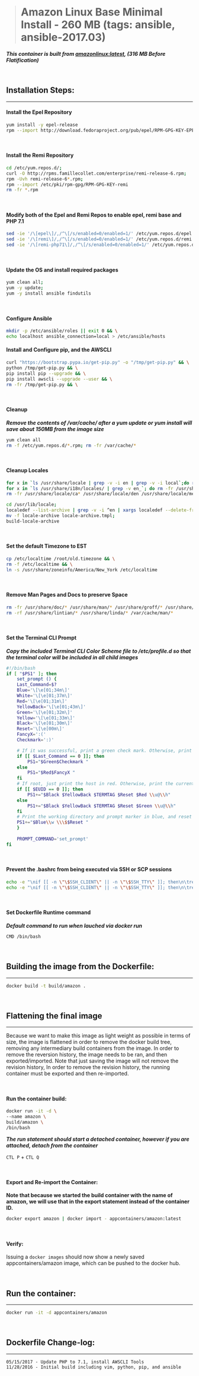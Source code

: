 ># Amazon Linux Base Minimal Install - 260 MB (tags: ansible, ansible-2017.03)

***This container is built from [amazonlinux:latest](https://hub.docker.com/_/amazonlinux), (316 MB Before Flatification)***

<br>

## Installation Steps:
-------

#### Install the Epel Repository

```bash
yum install -y epel-release
rpm --import http://download.fedoraproject.org/pub/epel/RPM-GPG-KEY-EPEL-6
```

<br>

#### Install the Remi Repository

```bash
cd /etc/yum.repos.d/;
curl -O http://rpms.famillecollet.com/enterprise/remi-release-6.rpm;
rpm -Uvh remi-release-6*.rpm;
rpm --import /etc/pki/rpm-gpg/RPM-GPG-KEY-remi
rm -fr *.rpm
```

<br>

#### Modify both of the Epel and Remi Repos to enable epel, remi base and PHP 7.1

```bash
sed -ie '/\[epel\]/,/^\[/s/enabled=0/enabled=1/' /etc/yum.repos.d/epel.repo && \
sed -ie '/\[remi\]/,/^\[/s/enabled=0/enabled=1/' /etc/yum.repos.d/remi.repo && \
sed -ie '/\[remi-php71\]/,/^\[/s/enabled=0/enabled=1/' /etc/yum.repos.d/remi-php71.repo && \
```

<br>

#### Update the OS and install required packages

```bash
yum clean all;
yum -y update;
yum -y install ansible findutils
```

<br>

#### Configure Ansible

```bash
mkdir -p /etc/ansible/roles || exit 0 && \
echo localhost ansible_connection=local > /etc/ansible/hosts
```

#### Install and Configure pip, and the AWSCLI

```bash
curl "https://bootstrap.pypa.io/get-pip.py" -o "/tmp/get-pip.py" && \
python /tmp/get-pip.py && \
pip install pip --upgrade && \
pip install awscli --upgrade --user && \
rm -fr /tmp/get-pip.py && \
```

<br>

#### Cleanup

***Remove the contents of /var/cache/ after a yum update or yum install will save about 150MB from the image size***

```bash
yum clean all
rm -f /etc/yum.repos.d/*.rpm; rm -fr /var/cache/*
```

<br>

#### Cleanup Locales

```bash
for x in `ls /usr/share/locale | grep -v -i en | grep -v -i local`;do rm -fr /usr/share/locale/$x; done && \
for x in `ls /usr/share/i18n/locales/ | grep -v en_`; do rm -fr /usr/share/i18n/locales/$x; done && \
rm -fr /usr/share/locale/ca* /usr/share/locale/den /usr/share/locale/men /usr/share/locale/wen /usr/share/locale/zen
```

```bash
cd /usr/lib/locale;
localedef --list-archive | grep -v -i ^en | xargs localedef --delete-from-archive;
mv -f locale-archive locale-archive.tmpl;
build-locale-archive
```

<br>

#### Set the default Timezone to EST

```bash
cp /etc/localtime /root/old.timezone && \
rm -f /etc/localtime && \
ln -s /usr/share/zoneinfo/America/New_York /etc/localtime
```

<br>

#### Remove Man Pages and Docs to preserve Space

```bash
rm -fr /usr/share/doc/* /usr/share/man/* /usr/share/groff/* /usr/share/info/*;
rm -rf /usr/share/lintian/* /usr/share/linda/* /var/cache/man/*
```

<br>

#### Set the Terminal CLI Prompt

***Copy the included Terminal CLI Color Scheme file to /etc/profile.d so that the terminal color will be included in all child images***

```bash
#!/bin/bash
if [ "$PS1" ]; then
    set_prompt () {
    Last_Command=$?
    Blue='\[\e[01;34m\]'
    White='\[\e[01;37m\]'
    Red='\[\e[01;31m\]'
    YellowBack='\[\e[01;43m\]'
    Green='\[\e[01;32m\]'
    Yellow='\[\e[01;33m\]'
    Black='\[\e[01;30m\]'
    Reset='\[\e[00m\]'
    FancyX=':('
    Checkmark=':)'

    # If it was successful, print a green check mark. Otherwise, print a red X.
    if [[ $Last_Command == 0 ]]; then
        PS1="$Green$Checkmark "
    else
        PS1="$Red$FancyX "
    fi
    # If root, just print the host in red. Otherwise, print the current user and host in green.
    if [[ $EUID == 0 ]]; then
        PS1+="$Black $YellowBack $TERMTAG $Reset $Red \\u@\\h"
    else
        PS1+="$Black $YellowBack $TERMTAG $Reset $Green \\u@\\h"
    fi
    # Print the working directory and prompt marker in blue, and reset the text color to the default.
    PS1+="$Blue\\w \\\$$Reset "
    }
    
    PROMPT_COMMAND='set_prompt'
fi
```

<br>

#### Prevent the .bashrc from being executed via SSH or SCP sessions

```bash
echo -e "\nif [[ -n \"\$SSH_CLIENT\" || -n \"\$SSH_TTY\" ]]; then\n\treturn;\nfi\n" >> /root/.bashrc && \
echo -e "\nif [[ -n \"\$SSH_CLIENT\" || -n \"\$SSH_TTY\" ]]; then\n\treturn;\nfi\n" >> /etc/skel/.bashrc
```

<br>

#### Set Dockerfile Runtime command

***Default command to run when lauched via docker run***

```bash
CMD /bin/bash
```

<br>

## Building the image from the Dockerfile:
-------

```bash
docker build -t build/amazon .
```

<br>

## Flattening the final image
-------

Because we want to make this image as light weight as possible in terms of size, the image is flattened in order to remove the docker build tree, removing any intermediary build containers from the image. In order to remove the reversion history, the image needs to be ran, and then exported/imported. Note that just saving the image will not remove the revision history, In order to remove the revision history, the running container must be exported and then re-imported.

<br>

#### Run the container build:

```bash
docker run -it -d \
--name amazon \
build/amazon \
/bin/bash
```

***The run statement should start a detached container, however if you are attached, detach from the container*** 

`CTL P` + `CTL Q`

<br>

#### Export and Re-import the Container:

__Note that because we started the build container with the name of amazon, we will use that in the export statement instead of the container ID.__

```bash
docker export amazon | docker import - appcontainers/amazon:latest
```

<br>

#### Verify:

Issuing a `docker images` should now show a newly saved appcontainers/amazon image, which can be pushed to the docker hub.

<br>

## Run the container:
-------

```bash
docker run -it -d appcontainers/amazon
```

<br>

## Dockerfile Change-log:
-------

```buildlog
05/15/2017 - Update PHP to 7.1, install AWSCLI Tools
11/28/2016 - Initial build including vim, python, pip, and ansible
```
